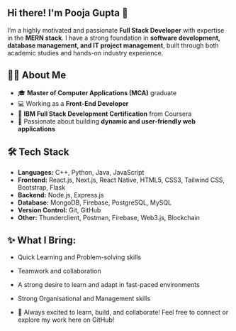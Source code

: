 <!--
**Gpooja13/Gpooja13** is a ✨ _special_ ✨ repository because its `README.md` (this file) appears on your GitHub profile.

Here are some ideas to get you started:

- 🔭 I’m currently working on ...
- 🌱 I’m currently learning ...
- 👯 I’m looking to collaborate on ...
- 🤔 I’m looking for help with ...
- 💬 Ask me about ...
- 📫 How to reach me: ...
- 😄 Pronouns: ...
- ⚡ Fun fact: ...
-->
## Hi there! I'm Pooja Gupta 👋

I’m a highly motivated and passionate **Full Stack Developer** with expertise in the **MERN stack**. I have a strong foundation in **software development, database management, and IT project management**, built through both academic studies and hands-on industry experience.  

## 👩‍🎓 About Me  
- 🎓 **Master of Computer Applications (MCA)** graduate  
- 💻 Working as a **Front-End Developer**
- 📜 **IBM Full Stack Development Certification** from Coursera  
- 🚀 Passionate about building **dynamic and user-friendly web applications**

## 🛠️ Tech Stack  
- **Languages:** C++, Python, Java, JavaScript
- **Frontend:** React.js, Next.js, React Native, HTML5, CSS3, Tailwind CSS, Bootstrap, Flask 
- **Backend:** Node.js, Express.js  
- **Database:** MongoDB, Firebase, PostgreSQL, MySQL  
- **Version Control:** Git, GitHub  
- **Other:** Thunderclient, Postman, Firebase, Web3.js, Blockchain

## ✨ What I Bring:
- Quick Learning and Problem-solving skills
- Teamwork and collaboration
- A strong desire to learn and adapt in fast-paced environments
- Strong Organisational and Management skills

- 🚀 Always excited to learn, build, and collaborate!
Feel free to connect or explore my work here on GitHub!
